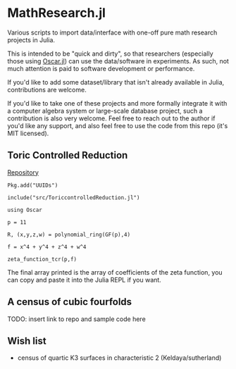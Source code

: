 # MathResearch.jl
Various scripts to import data/interface with one-off pure math research projects in Julia.

This is intended to be "quick and dirty", so that researchers 
(especially those using [Oscar.jl](https://docs.oscar-system.org/stable/)) can use the
data/software in experiments. 
As such, not much attention is paid to software development or performance.

If you'd like to add some dataset/library that isn't already available in Julia,
contributions are welcome. 

If you'd like to take one of these projects and more formally integrate
it with a computer algebra system or large-scale database project,
such a contribution is also very welcome.
Feel free to reach out to the author if you'd like any support,
and also feel free to use the code from this repo (it's MIT licensed).

## Toric Controlled Reduction

[Repository](https://github.com/edgarcosta/ToricControlledReduction)

```
Pkg.add("UUIDs")

include("src/ToriccontrolledReduction.jl")

using Oscar

p = 11

R, (x,y,z,w) = polynomial_ring(GF(p),4)

f = x^4 + y^4 + z^4 + w^4

zeta_function_tcr(p,f)
```

The final array printed is the array of coefficients of the zeta function,
you can copy and paste it into the Julia REPL if you want.

## A census of cubic fourfolds

TODO: insert link to repo and sample code here

## Wish list

* census of quartic K3 surfaces in characteristic 2 (Keldaya/sutherland)
